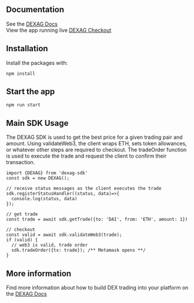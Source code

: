 ## Documentation
See the [DEXAG Docs](https://docs.dex.ag)  
View the app running live [DEXAG Checkout](https://cdai.io)

## Installation
Install the packages with:
```
npm install
```

## Start the app
```
npm run start
```

## Main SDK Usage
The DEXAG SDK is used to get the best price for a given trading pair and amount. Using validateWeb3, the client wraps ETH, sets token allowances, or whatever other steps are required to checkout. The tradeOrder function is used to execute the trade and request the client to confirm their transaction.
```
import {DEXAG} from 'dexag-sdk'
const sdk = new DEXAG();

// receive status messages as the client executes the trade
sdk.registerStatusHandler((status, data)=>{
  console.log(status, data)
});

// get trade
const trade = await sdk.getTrade({to: 'DAI', from: 'ETH', amount: 1})

// checkout
const valid = await sdk.validateWeb3(trade);
if (valid) {
  // web3 is valid, trade order
  sdk.tradeOrder({tx: trade}); /** Metamask opens **/
}
```

## More information
Find more information about how to build DEX trading into your platform on the [DEXAG Docs](https://docs.dex.ag)
